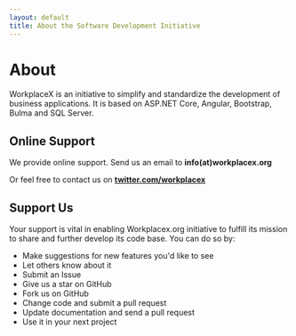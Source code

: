 ```yaml
---
layout: default
title: About the Software Development Initiative
--- 
```


# About

WorkplaceX is an initiative to simplify and standardize the development of business applications. It is based on ASP.NET Core, Angular, Bootstrap, Bulma and SQL Server.

## Online Support

We provide online support. Send us an email to **info(at)workplacex.org**

Or feel free to contact us on **[twitter.com/workplacex](https://twitter.com/workplacex)**

## Support Us
Your support is vital in enabling Workplacex.org initiative to fulfill its mission to share and further develop its code base. You can do so by:

* Make suggestions for new features you'd like to see
* Let others know about it
* Submit an Issue
* Give us a star on GitHub
* Fork us on GitHub
* Change code and submit a pull request
* Update documentation and send a pull request
* Use it in your next project
